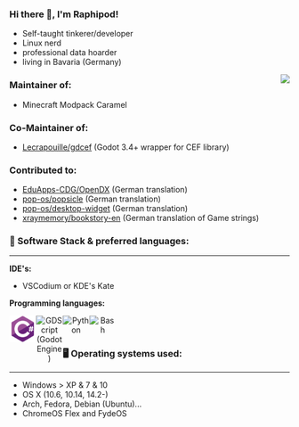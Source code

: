 ### Hi there 👋, I'm Raphipod!

+ Self-taught tinkerer/developer
+ Linux nerd
+ professional data hoarder
+ living in Bavaria (Germany)

<img align="right" src="https://media.tenor.com/images/ccb959edb41a02737755b2209ef7d97a/tenor.gif"/>

<!---

Doesn't work anymore. Pls fix...


<a href="https://github.com/raphipod">
  <img align="center" src="https://github-readme-stats.vercel.app/api?username=raphipod&count_private=true&show_icons=true&theme=onedark&hide_border=true&bg_color=000000&text_color=ffffff&title_color=595E5D" />
</a>
<a href="https://github.com/raphipod">
  <img align="center" src="https://github-readme-stats.vercel.app/api/top-langs/?username=raphipod&layout=compact&langs_count=8&theme=onedark&hide_border=true&bg_color=000000&text_color=ffffff&title_color=595E5D" />
</a>
-->

### Maintainer of:
- Minecraft Modpack Caramel

### Co-Maintainer of:
- [Lecrapouille/gdcef](https://github.com/Lecrapouille/gdcef) (Godot 3.4+ wrapper for CEF library)

### Contributed to:
- [EduApps-CDG/OpenDX](https://github.com/EduApps-CDG/OpenDX) (German translation)
- [pop-os/popsicle](https://github.com/pop-os/popsicle) (German translation)
- [pop-os/desktop-widget](https://github.com/pop-os/desktop-widget) (German translation)
- [xraymemory/bookstory-en](https://github.com/xraymemory/bookstory-en) (German translation of Game strings)

### 🧰  Software Stack & preferred languages:
_________________________________________
**IDE's:**

- VSCodium or KDE's Kate

**Programming languages:**

<p align="center">
  <img src="https://raw.githubusercontent.com/devicons/devicon/master/icons/csharp/csharp-original.svg" width="48" title="C#" align="left">
  <img src="https://upload.wikimedia.org/wikipedia/commons/thumb/6/6a/Godot_icon.svg/1200px-Godot_icon.svg.png" width="48" title="GDScript (Godot Engine)" align="left">
  <img src="https://cdn3.iconfinder.com/data/icons/logos-and-brands-adobe/512/267_Python-512.png" width="48" title="Python" align="left">
  <img src="https://bashlogo.com/img/symbol/png/monochrome_light.png" width="48" title="Bash" align="left">
  <br><br>
</p> 

### 🖥️ Operating systems used:
_________________________________________
- Windows > XP & 7 & 10
- OS X (10.6, 10.14, 14.2-)
- Arch, Fedora, Debian (Ubuntu)...
- ChromeOS Flex and FydeOS
